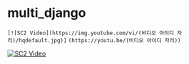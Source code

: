 # multi_django

`[![SC2 Video](https://img.youtube.com/vi/(비디오 아이디 자리)/hqdefault.jpg)]`
`(https://youtu.be/(비디오 아이디 자리))`

[![SC2 Video](https://img.youtube.com/vi/FNWa292-fHE/0.jpg)](https://www.youtube.com/watch?v=FNWa292-fHE)


